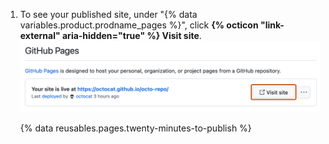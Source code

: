1. To see your published site, under "{% data variables.product.prodname_pages %}", click **{% octicon "link-external" aria-hidden="true" %} Visit site**.
![Screenshot of a confirmation message for {% data variables.product.prodname_pages %} listing the site's URL. The gray "Visit site" button is outlined in orange.](/assets/images/help/pages/click-pages-url-to-preview.png)

   {% data reusables.pages.twenty-minutes-to-publish %}
